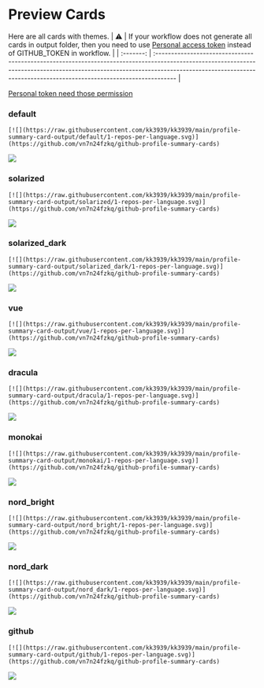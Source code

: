 
# Preview Cards

Here are all cards with themes.
| :warning: | If your workflow does not generate all cards in output folder, then you need to use [Personal access token](https://docs.github.com/en/actions/configuring-and-managing-workflows/creating-and-storing-encrypted-secrets) instead of GITHUB_TOKEN in workflow. |
| :-------: | :------------------------------------------------------------------------------------------------------------------------------------------------------------------------------------------------------------------------------------------------ |

[Personal token need those permission](https://github.com/vn7n24fzkq/github-profile-summary-cards/wiki/Personal-access-token-permissions)


### default


```
[![](https://raw.githubusercontent.com/kk3939/kk3939/main/profile-summary-card-output/default/1-repos-per-language.svg)](https://github.com/vn7n24fzkq/github-profile-summary-cards)
```
![](https://raw.githubusercontent.com/kk3939/kk3939/main/profile-summary-card-output/default/1-repos-per-language.svg)


### solarized


```
[![](https://raw.githubusercontent.com/kk3939/kk3939/main/profile-summary-card-output/solarized/1-repos-per-language.svg)](https://github.com/vn7n24fzkq/github-profile-summary-cards)
```
![](https://raw.githubusercontent.com/kk3939/kk3939/main/profile-summary-card-output/solarized/1-repos-per-language.svg)


### solarized_dark


```
[![](https://raw.githubusercontent.com/kk3939/kk3939/main/profile-summary-card-output/solarized_dark/1-repos-per-language.svg)](https://github.com/vn7n24fzkq/github-profile-summary-cards)
```
![](https://raw.githubusercontent.com/kk3939/kk3939/main/profile-summary-card-output/solarized_dark/1-repos-per-language.svg)


### vue


```
[![](https://raw.githubusercontent.com/kk3939/kk3939/main/profile-summary-card-output/vue/1-repos-per-language.svg)](https://github.com/vn7n24fzkq/github-profile-summary-cards)
```
![](https://raw.githubusercontent.com/kk3939/kk3939/main/profile-summary-card-output/vue/1-repos-per-language.svg)


### dracula


```
[![](https://raw.githubusercontent.com/kk3939/kk3939/main/profile-summary-card-output/dracula/1-repos-per-language.svg)](https://github.com/vn7n24fzkq/github-profile-summary-cards)
```
![](https://raw.githubusercontent.com/kk3939/kk3939/main/profile-summary-card-output/dracula/1-repos-per-language.svg)


### monokai


```
[![](https://raw.githubusercontent.com/kk3939/kk3939/main/profile-summary-card-output/monokai/1-repos-per-language.svg)](https://github.com/vn7n24fzkq/github-profile-summary-cards)
```
![](https://raw.githubusercontent.com/kk3939/kk3939/main/profile-summary-card-output/monokai/1-repos-per-language.svg)


### nord_bright


```
[![](https://raw.githubusercontent.com/kk3939/kk3939/main/profile-summary-card-output/nord_bright/1-repos-per-language.svg)](https://github.com/vn7n24fzkq/github-profile-summary-cards)
```
![](https://raw.githubusercontent.com/kk3939/kk3939/main/profile-summary-card-output/nord_bright/1-repos-per-language.svg)


### nord_dark


```
[![](https://raw.githubusercontent.com/kk3939/kk3939/main/profile-summary-card-output/nord_dark/1-repos-per-language.svg)](https://github.com/vn7n24fzkq/github-profile-summary-cards)
```
![](https://raw.githubusercontent.com/kk3939/kk3939/main/profile-summary-card-output/nord_dark/1-repos-per-language.svg)


### github


```
[![](https://raw.githubusercontent.com/kk3939/kk3939/main/profile-summary-card-output/github/1-repos-per-language.svg)](https://github.com/vn7n24fzkq/github-profile-summary-cards)
```
![](https://raw.githubusercontent.com/kk3939/kk3939/main/profile-summary-card-output/github/1-repos-per-language.svg)

